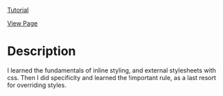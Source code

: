[Tutorial](https://www.digitalocean.com/community/tutorials/how-to-apply-css-styles-to-html-with-cascade-and-specificity)

[View Page](https://bsmrdel101.github.io/HTML-CSS-Practice/tutorial_1/)

# Description

I learned the fundamentals of inline styling, and external stylesheets
with css. Then I did specificity and learned the !important rule, as a last resort for overriding styles.
